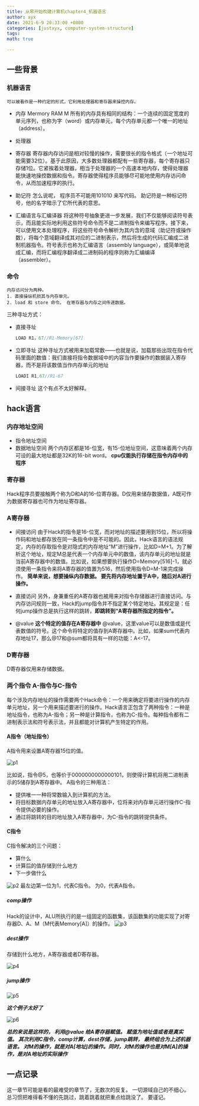 ```yaml
---
title: 从零开始构建计算机chapter4_机器语言
author: xyx
date: 2021-6-9 20:33:00 +0800
categories: [justxyx, computer-system-structure]
tags: 
math: true

---
```

## 一些背景
### 机器语言

    可以被看作是一种约定的形式，它利用处理器和寄存器来操控内存。

* 内存 Mermory RAM M
    所有的内存具有相同的结构：一个连续的固定宽度的单元序列，也称为字（word）或内存单元，每个内存单元都一个唯一的地址（address）。

* 处理器

* 寄存器
  寄存器内存访问是相对较慢的操作，需要很长的指令格式（一个地址可能需要32位）。基于此原因，大多数处理器都配有一些寄存器，每个寄存器只存储1位。它紧挨着处理器，相当于处理器的一个高速本地内存，使得处理器能快速地操控数据和指令。寄存器使得程序员能够尽可能地使用内存访问命令，从而加速程序的执行。

* 助记符
  怎么说呢， 程序员不可能用101010 来写代码。 助记符是一种标记符号，他的名字暗示了它所代表的意思。

* 汇编语言与汇编译器
  将这种符号抽象更进一步发展，我们不仅能够阅读符号表示，而且能实际地利用这些符号命令而不是二进制指令来编写程序。接下来，可以使用文本处理程序，将这些符号命令解析为其内含的意域（助记符或操作数），将每个意域翻译成其对应的二进制表示，然后将生成的代码汇编成二进制机器指令。符号表示也称为汇编语言（assembly language），或简单地说成汇编，而将汇编程序翻译成二进制码的程序则称为汇编编译（assembler）。

### 命令
    内存访问分为两种。
    1. 直接操纵机损其与内存单元。
    2. load 和 store 命令。 在寄存器与内存之间传递数据。

三种寻址方式：
* 直接寻址
  
  ~~~java
  LOAD R1，67//R1-Memory[67]
  ~~~

* 立即寻址
  这种寻址方式被用来加载常数——也就是说，加载那些出现在指令代码里面的数值：我们直接将指令数据域中的内容当作要操作的数据装入寄存器，而不是将该数值当作内存单元的地址

  ~~~java
  LOADI R1,67//R1-67
  ~~~

* 间接寻址
  这个有点不太好解释。

## hack语言

### 内存地址空间

* 指令地址空间
* 数据地址空间
两个内存区都是16-位宽，有15-位地址空间，这意味着两个内存可设的最大地址都是32K的16-bit word。
**cpu仅能执行存储在指令内存中的程序**

### 寄存器

Hack程序员要接触两个称为D和A的16-位寄存器。D仅用来储存数据值，A既可作为数据寄存器也可作为地址寄存器。

### A寄存器

* 间接访问
由于Hack的指令是16-位宽，而对地址的描述要用到15位，所以将操作码和地址都存放在同一条指令中是不可能的。因此，Hack语言的语法规定，内存的存取指令是对隐式的内存地址“M”进行操作，比如D=M+1。为了解析这个地址，规定M总是代表一个内存单元中的数值，该内存单元的地址就是当前A寄存器中的数值。比如说，如果想要执行操作D=Memory[516]-1，就必须使用一条指令来将A寄存器的值置为516，然后使用指令D=M-1来完成操作。
**简单来说，想要操纵内存数据。 要先将内存地址置于A中，随后对A进行操作。**

* 直接访问
另外，身兼重任的A寄存器也被用来对指令存储器进行直接访问。与内存访问规则一致，Hack的jump指令并不指定某个特定地址。其规定是：任何jump操作总是执行这样的跳转，**即跳转到“A寄存器所指定的指令”。**

* @value
  **这个特定的值存在A寄存器中**
  @value，这里value可以是数值或是代表数值的符号。这个命令将特定的值存到A寄存器中。比如，如果sum代表内存地址17，那么@17和@sum都将具有一样的功能：A<-17。

### D寄存器

D寄存器仅用来存储数据。

### 两个指令 A-指令与C-指令

每个涉及内存地址的操作需要两个Hack命令：一个用来确定将要进行操作的内存单元地址，另一个用来描述要进行的操作。Hack语言正包含了两种指令：一种是地址指令，也称为A-指令；另一种是计算指令，也称为C-指令。每种指令都有二进制表示法和符号表示法，并且都能对计算机产生特定的作用。

#### A指令（地址指令）

A指令用来设置A寄存器15位的值。

![p1](/assets/img/2021.6.9/p1.png)

比如说，指令@5，也等价于0000000000000101，则使得计算机将用二进制表示的5储存到A寄存器中。
A指令的三种用法：

* 提供唯一一种将常数输入到计算机的方法。
* 将目标数据内存单元的地址放入A寄存器中，位将来对内存单元进行操作C-指令提供必要的操作。
* 通过将跳转的目的地址放入A寄存器中，为C-指令的跳转提供条件。

#### C指令

C指令解决的三个问题：

* 算什么
* 计算后的值存储到什么地方
* 下一步做什么

![p2](/assets/img/2021.6.9/p2.png)
最左边第一位为1，代表C指令。 为0，代表A指令。

##### comp操作

Hack的设计中，ALU所执行的是一组固定的函数集，该函数集的功能实现了对寄存器D、A、M（M代表Memory[A]）的操作。
![p3](/assets/img/2021.6.9/p3.png)

##### dest操作

存储到什么地方，A寄存器或者D寄存器。

![p4](/assets/img/2021.6.9/p4.png)

##### jump操作

![p5](/assets/img/2021.6.9/p5.png)


***这个例子太好了***

![p6](/assets/img/2021.6.9/p6.png)

***总的来说是这样的， 利用@value 给A寄存器赋值。 赋值为地址值或者是真实值。 其次利用C指令，comp计算，dest存储，jump跳转， 最终组合为上述机器语言。  对M的操作，就是对A[地址]的操作。同时，对M的操作也是对M[A]的操作，是对A地址的实际操作***

##  一点记录
这一章节可能是看的最难受的章节了，无数次的反复。 一切源域自己的不细心。 总习惯把难得看不懂的先跳过，跳着跳着就把重点给跳没了。 要谨记。